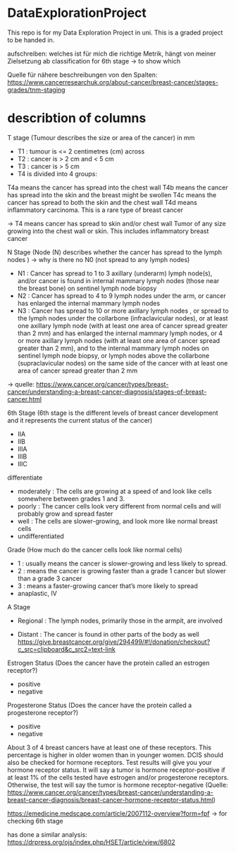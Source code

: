 # DataExplorationProject
This repo is for my Data Exploration Project in uni.  This is a graded project to be handed in.

aufschreiben: welches ist für mich die richtige Metrik, hängt von meiner Zielsetzung ab 
classification for 6th  stage -> to show which 

Quelle für nähere beschreibungen von den Spalten: https://www.cancerresearchuk.org/about-cancer/breast-cancer/stages-grades/tnm-staging

# describtion of columns 
T stage (Tumour describes the size or area of the cancer) in mm
- T1 : tumour is <= 2 centimetres (cm) across
- T2 : cancer is > 2 cm and < 5 cm
- T3 : cancer is > 5 cm
- T4 is divided into 4 groups:

T4a means the cancer has spread into the chest wall
T4b means the cancer has spread into the skin and the breast might be swollen
T4c means the cancer has spread to both the skin and the chest wall
T4d means inflammatory carcinoma. This is a rare type of breast cancer

-> T4 means cancer has spread to skin and/or chest wall
Tumor of any size growing into the chest wall or skin. This includes inflammatory breast cancer


N Stage (Node (N) describes whether the cancer has spread to the lymph nodes ) -> why is there no N0 (not spread to any lymph nodes)

- N1 : Cancer has spread to 1 to 3 axillary (underarm) lymph node(s), and/or cancer is found in internal mammary lymph nodes (those near the breast bone) on sentinel lymph node biopsy
- N2 : Cancer has spread to 4 to 9 lymph nodes under the arm, or cancer has enlarged the internal mammary lymph nodes
- N3 : Cancer has spread to 10 or more axillary lymph nodes , or spread to the lymph nodes under the collarbone (infraclavicular nodes), or at least one axillary lymph node (with at least one area of cancer spread greater than 2 mm) and has enlarged the internal mammary lymph nodes, or 4 or more axillary lymph nodes (with at least one area of cancer spread greater than 2 mm), and to the internal mammary lymph nodes on sentinel lymph node biopsy, or lymph nodes above the collarbone (supraclavicular nodes) on the same side of the cancer with at least one area of cancer spread greater than 2 mm



-> quelle: https://www.cancer.org/cancer/types/breast-cancer/understanding-a-breast-cancer-diagnosis/stages-of-breast-cancer.html

6th Stage (6th stage is the different levels of breast cancer development and it represents the current status of the cancer)
- IIA
- IIB
- IIIA
- IIIB
- IIIC

differentiate
- moderately : The cells are growing at a speed of and look like cells somewhere between grades 1 and 3.
- poorly : The cancer cells look very different from normal cells and will probably grow and spread faster
- well : The cells are slower-growing, and look more like normal breast cells
- undifferentiated

Grade (How much do the cancer cells look like normal cells)
- 1 : usually means the cancer is slower-growing and less likely to spread.
- 2 : means the cancer is growing faster than a grade 1 cancer but slower than a grade 3 cancer
- 3 : means a faster-growing cancer that’s more likely to spread
- anaplastic, IV

A Stage
- Regional : The lymph nodes, primarily those in the armpit, are involved

- Distant : The cancer is found in other parts of the body as well
https://give.breastcancer.org/give/294499/#!/donation/checkout?c_src=clipboard&c_src2=text-link


Estrogen Status (Does the cancer have the protein called an estrogen receptor?)
- positive
- negative

Progesterone Status (Does the cancer have the protein called a progesterone receptor?)
- positive
- negative

About 3 of 4 breast cancers have at least one of these receptors. This percentage is higher in older women than in younger women. DCIS should also be checked for hormone receptors.
Test results will give you your hormone receptor status. It will say a tumor is hormone receptor-positive if at least 1% of the cells tested have estrogen and/or progesterone receptors. Otherwise, the test will say the tumor is hormone receptor-negative (Quelle: https://www.cancer.org/cancer/types/breast-cancer/understanding-a-breast-cancer-diagnosis/breast-cancer-hormone-receptor-status.html)



https://emedicine.medscape.com/article/2007112-overview?form=fpf
-> for checking 6th stage


has done a similar analysis:
https://drpress.org/ojs/index.php/HSET/article/view/6802


